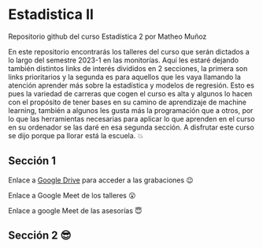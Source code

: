 # Estadistica II
Repositorio github del curso Estadística 2 por Matheo Muñoz

En este repositorio encontrarás los talleres del curso que serán dictados a lo largo del semestre 2023-1 en las monitorías. Aquí les estaré dejando también distintos links de interés divididos en 2 secciones, la primera son links prioritarios y la segunda es para aquellos que les vaya llamando la atención aprender más sobre la estadística y  modelos de regresión. Esto es pues la variedad de carreras que cogen el curso es alta y algunos lo hacen con el propósito de tener bases en su camino de aprendizaje de machine learning, también a algunos les gusta más la programación que a otros, por lo que las herramientas necesarias para aplicar lo que aprenden en el curso en su ordenador se las daré en esa segunda sección. A disfrutar este curso se dijo porque pa llorar está la escuela. :boom:

## Sección 1 

Enlace a [Google Drive](https://drive.google.com/drive/folders/1PEZPU11apww2Hh52lmKklUcHCxLMqGLJ?usp=share_link) para acceder a las grabaciones :wink:

Enlace a Google Meet de los talleres :open_mouth:

Enlace a google Meet de las asesorías :innocent:

## Sección 2 :sunglasses:
